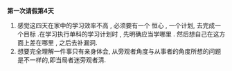 **第一次请假第4天**
1. 感觉这四天在家中的学习效率不高 , 必须要有一个 恒心 , 一个计划, 去完成一个目标 .在学习执行单科的学习计划时 , 先明确应当学哪里 . 然后想自己在这方面上差在哪里 , 之后去补漏洞.
2. 想要完全理解一件事只有亲身体会, 从旁观者角度与从事者的角度所想的问题是不一样的,即当局者迷旁观者清.